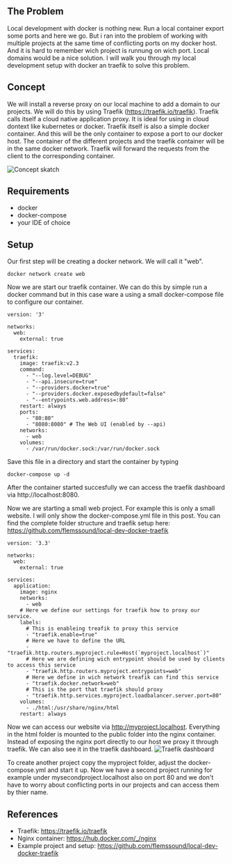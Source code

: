 ## The Problem

Local development with docker is nothing new.
Run a local container export some ports and here we go.
But i ran into the problem of working with multiple projects at the same time of conflicting ports on my docker host. And it is hard to remember wich project is runnung on wich port. Local domains would be a nice solution.
I will walk you through my local development setup with docker an traefik to solve this problem.

## Concept

We will install a reverse proxy on our local machine to add a domain to our projects. We will do this by using Traefik (https://traefik.io/traefik).
Traefik calls itself a cloud native application proxy.
It is ideal for using in cloud dontext like kubernetes or docker. Traefik itself is also a simple docker container. And this will be the only container to expose a port to our docker host. The container of the different projects and the traefik container will be in the same docker network. Traefik will forward the requests from the client to the corresponding container.

![Concept skatch](https://dev-to-uploads.s3.amazonaws.com/i/oxq2hx461j78ndvzqq38.jpg)

## Requirements

- docker
- docker-compose
- your IDE of choice

## Setup

Our first step will be creating a docker network.
We will call it "web".

```
docker network create web
```

Now we are start our traefik container.
We can do this by simple run a docker command but in this case ware a using a small docker-compose file to configure our container.

```
version: '3'

networks:
  web:
    external: true

services:
  traefik:
    image: traefik:v2.3
    command:
      - "--log.level=DEBUG"
      - "--api.insecure=true"
      - "--providers.docker=true"
      - "--providers.docker.exposedbydefault=false"
      - "--entrypoints.web.address=:80"
    restart: always
    ports:
      - "80:80"
      - "8080:8080" # The Web UI (enabled by --api)
    networks:
      - web
    volumes:
      - /var/run/docker.sock:/var/run/docker.sock
```
Save this file in a directory and start the container by typing
```
docker-compose up -d
```
After the container started succesfully we can access the traefik dashboard via http://localhost:8080.

Now we are starting a small web project. For example this is only a small website. I will only show the docker-compose.yml file in this post. You can find the complete folder structure and traefik setup here: https://github.com/flemssound/local-dev-docker-traefik

```
version: '3.3'

networks:
  web:
    external: true

services:
  application:
    image: nginx
    networks:
      - web
    # Here we define our settings for traefik how to proxy our service.
    labels:
      # This is enableing treafik to proxy this service
      - "traefik.enable=true"
      # Here we have to define the URL
      - "traefik.http.routers.myproject.rule=Host(`myproject.localhost`)"
      # Here we are defining wich entrypoint should be used by clients to access this service
      - "traefik.http.routers.myproject.entrypoints=web"
      # Here we define in wich network treafik can find this service
      - "traefik.docker.network=web"
      # This is the port that traefik should proxy
      - "traefik.http.services.myproject.loadbalancer.server.port=80"
    volumes:
      - ./html:/usr/share/nginx/html
    restart: always
```
Now we can access our website via http://myproject.localhost.
Everything in the html folder is mounted to the public folder into the nginx container.
Instead of exposing the nginx port directly to our host we proxy it through traefik.
We can also see it in the traefik dashboard.
![Traefik dashboard](https://dev-to-uploads.s3.amazonaws.com/i/pmhz3aw76g41b8j1s29e.png)

To create another project copy the myproject folder, adjust the docker-compose.yml and start it up. Now we have a second project running for example under mysecondproject.localhost also on port 80 and we don't have to worry about conflicting ports in our projects and can access them by thier name.

## References
- Traefik: https://traefik.io/traefik
- Nginx container: https://hub.docker.com/_/nginx
- Example project and setup: https://github.com/flemssound/local-dev-docker-traefik
